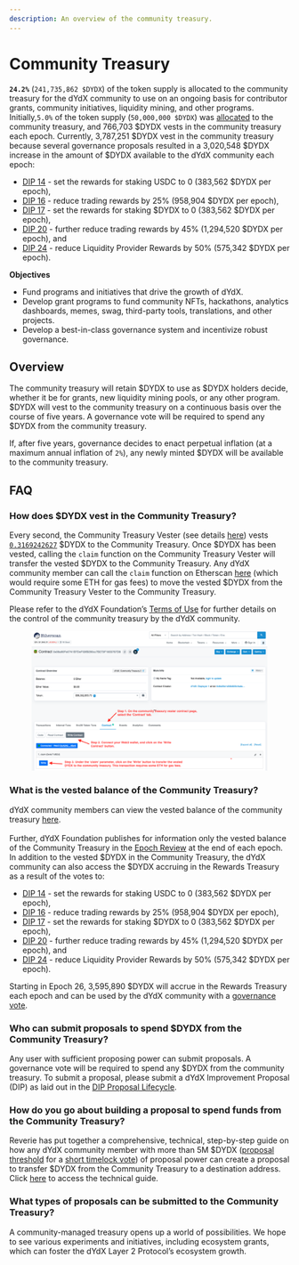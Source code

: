 ```yaml
---
description: An overview of the community treasury.
---
```


# Community Treasury

**`24.2%`** (`241,735,862 $DYDX`) of the token supply is allocated to the community treasury for the dYdX community to use on an ongoing basis for contributor grants, community initiatives, liquidity mining, and other programs. Initially,`5.0%` of the token supply (`50,000,000 $DYDX`) was [allocated](https://docs.dydx.community/dydx-governance/start-here/dydx-allocations) to the community treasury, and 766,703 $DYDX vests in the community treasury each epoch. Currently, 3,787,251 $DYDX vest in the community treasury because several governance proposals resulted in a 3,020,548 $DYDX increase in the amount of $DYDX available to the dYdX community each epoch:

* [DIP 14](https://dydx.community/dashboard/proposal/7) - set the rewards for staking USDC to 0 (383,562 $DYDX per epoch),&#x20;
* [DIP 16](https://dydx.community/dashboard/proposal/8) - reduce trading rewards by 25% (958,904 $DYDX per epoch),&#x20;
* [DIP 17](https://dydx.community/dashboard/proposal/9) - set the rewards for staking $DYDX to 0 (383,562 $DYDX per epoch),
* [DIP 20](https://dydx.community/dashboard/proposal/11) - further reduce trading rewards by 45% (1,294,520 $DYDX per epoch), and
* [DIP 24](https://github.com/dydxfoundation/dip/blob/master/content/dips/DIP-24.md) - reduce Liquidity Provider Rewards by 50% (575,342 $DYDX per epoch).&#x20;



**Objectives**

* Fund programs and initiatives that drive the growth of dYdX.
* Develop grant programs to fund community NFTs, hackathons, analytics dashboards, memes, swag, third-party tools, translations, and other projects.
* Develop a best-in-class governance system and incentivize robust governance.

## Overview

The community treasury will retain $DYDX to use as $DYDX holders decide, whether it be for grants, new liquidity mining pools, or any other program. $DYDX will vest to the community treasury on a continuous basis over the course of five years. A governance vote will be required to spend any $DYDX from the community treasury.

If, after five years, governance decides to enact perpetual inflation (at a maximum annual inflation of `2%`), any newly minted $DYDX will be available to the community treasury.

## FAQ

### How does $DYDX vest in the Community Treasury?

Every second, the Community Treasury Vester (see details [here](https://docs.dydx.community/dydx-governance/resources/technical-overview#governance-architecture-overview)) vests [`0.3169242627`](tel:03169242627) $DYDX to the Community Treasury. Once $DYDX has been vested, calling the `claim` function on the Community Treasury Vester will transfer the vested $DYDX to the Community Treasury. Any dYdX community member can call the `claim` function on Etherscan [here](https://etherscan.io/address/0x08a90Fe0741B7DeF03fB290cc7B273F1855767D8#writeContract) (which would require some ETH for gas fees) to move the vested $DYDX from the Community Treasury Vester to the Community Treasury.

Please refer to the dYdX Foundation’s [Terms of Use](https://dydx.foundation/terms) for further details on the control of the community treasury by the dYdX community.

<figure><img src="../.gitbook/assets/claim-function-CT-vester.png" alt=""><figcaption></figcaption></figure>

### What is the vested balance of the Community Treasury?

dYdX community members can view the vested balance of the community treasury [here](https://dydx.shippooor.xyz/). \
\
Further, dYdX Foundation publishes for information only the vested balance of the Community Treasury in the [Epoch Review](https://dydx.foundation/blog) at the end of each epoch. In addition to the vested $DYDX in the Community Treasury, the dYdX community can also access the $DYDX accruing in the Rewards Treasury as a result of the votes to:&#x20;

* [DIP 14](https://dydx.community/dashboard/proposal/7) - set the rewards for staking USDC to 0 (383,562 $DYDX per epoch),&#x20;
* [DIP 16](https://dydx.community/dashboard/proposal/8) - reduce trading rewards by 25% (958,904 $DYDX per epoch),&#x20;
* [DIP 17](https://dydx.community/dashboard/proposal/9) - set the rewards for staking $DYDX to 0 (383,562 $DYDX per epoch),
* [DIP 20](https://dydx.community/dashboard/proposal/11) - further reduce trading rewards by 45% (1,294,520 $DYDX per epoch), and
* [DIP 24](https://github.com/dydxfoundation/dip/blob/master/content/dips/DIP-24.md) - reduce Liquidity Provider Rewards by 50% (575,342 $DYDX per epoch).&#x20;

Starting in Epoch 26, 3,595,890 $DYDX will accrue in the Rewards Treasury each epoch and can be used by the dYdX community with a [governance vote](https://docs.dydx.community/dydx-governance/voting-and-governance/governance-parameters).

### Who can submit proposals to spend $DYDX from the Community Treasury?

Any user with sufficient proposing power can submit proposals. A governance vote will be required to spend any $DYDX from the community treasury. To submit a proposal, please submit a dYdX Improvement Proposal (DIP) as laid out in the [DIP Proposal Lifecycle](../voting-and-governance/dip-proposal-lifecycle.md).

### How do you go about building a proposal to spend funds from the Community Treasury?

Reverie has put together a comprehensive, technical, step-by-step guide on how any dYdX community member with more than 5M $DYDX ([proposal threshold](https://docs.dydx.community/dydx-governance/voting-and-governance/governance-parameters#timelock-parameters) for a [short timelock vote](https://docs.dydx.community/dydx-governance/voting-and-governance/governance-process#short-timelock-executor)) of proposal power can create a proposal to transfer $DYDX from the Community Treasury to a destination address. Click [here](https://app.gitbook.com/o/-MeNgGQU0ucT2xo4s8-T/s/-MeNfSkgj48hU0q8Zbjn/\~/changes/EyisuFjLIyJ7K9RzaTfJ/technical-guide-on-building-a-dydx-community-treasury-spending-proposal) to access the technical guide.

### What types of proposals can be submitted to the Community Treasury?

A community-managed treasury opens up a world of possibilities. We hope to see various experiments and initiatives, including ecosystem grants, which can foster the dYdX Layer 2 Protocol’s ecosystem growth.

